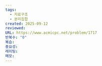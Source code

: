 ```yaml
---
tags:
  - 자료구조
  - 분리집합
created: 2025-09-12
reviewed:
URL: https://www.acmicpc.net/problem/1717
반복수: "0"
복습:
중요성:
레이팅:
메모:
---
```

